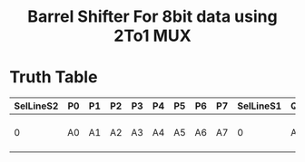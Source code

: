 <h1 align="center"><b>Barrel Shifter For 8bit data using 2To1 MUX</b></h1>

# Truth Table 
|SelLineS2|P0|P1|P2|P3|P4|P5|P6|P7|SelLineS1|Q0|Q1|Q2|Q3|Q4|Q5|Q6|Q7|SelLineS0|OutY0|OutY1|OutY2|OutY3|OutY4|OutY5|OutY6|OutY7||Operation|
|----------|--|--|--|--|--|--|--|--|----------|--|--|--|--|--|--|--|--|---------|------|------|------|------|-------|------|------|------|-|---|
|0|A0|A1|A2|A3|A4|A5|A6|A7|0|A0|A1|A2|A3|A4|A5|A6|A7|0|A0|A1|A2|A3|A4|A5|A6|A7||No Operation Done|

